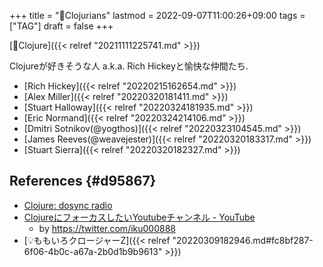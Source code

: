 +++
title = "🔖Clojurians"
lastmod = 2022-09-07T11:00:26+09:00
tags = ["TAG"]
draft = false
+++

[🔖Clojure]({{< relref "20211111225741.md" >}})

Clojureが好きそうな人 a.k.a. Rich Hickeyと愉快な仲間たち.

-   [Rich Hickey]({{< relref "20220215162654.md" >}})
-   [Alex Miller]({{< relref "20220320181411.md" >}})
-   [Stuart Halloway]({{< relref "20220324181935.md" >}})
-   [Eric Normand]({{< relref "20220324214106.md" >}})
-   [Dmitri Sotnikov(@yogthos)]({{< relref "20220323104545.md" >}})
-   [James Reeves(@weavejester)]({{< relref "20220320183317.md" >}})
-   [Stuart Sierra]({{< relref "20220320182327.md" >}})


## References {#d95867}

-   [Clojure: dosync radio](https://podcasts.google.com/feed/aHR0cHM6Ly9hbmNob3IuZm0vcy9jMTMzYzQwL3BvZGNhc3QvcnNz)
-   [ClojureにフォーカスしたいYoutubeチャンネル - YouTube](https://www.youtube.com/channel/UC4wTwYzpaL7yKWHOKlUpwJQ)
    -   by <https://twitter.com/iku000888>
-   [💡ももいろクロージャーZ]({{< relref "20220309182946.md#fc8bf287-6f06-4b0c-a67a-2b0d1b9b9613" >}})
